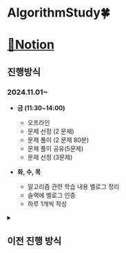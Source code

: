 # AlgorithmStudy🍀
# [📜Notion](https://broadleaf-emu-7be.notion.site/AlgorithmStudy-11034c547b0a80a3af66c23d6b411dab?pvs=4)


## **진행방식**
### **2024.11.01~**
- **금 (11:30~14:00)**
  - 오프라인
  - 문제 선정 (2 문제)
  - 문제 풀이 (2 문제 80분)
  - 문제 풀이 공유(5문제)
  - 문제 선정 (3문제)

- **화, 수, 목**
  - 알고리즘 관련 학습 내용 벨로그 정리
  - 슬랙에 벨로그 인증
  - 하루 1개씩 작성
<details>
<summary><h2>이전 진행 방식</h2></summary>
  <div markdown="1">
    ### **~2024.09.09**
    - 월
        - 오프라인
        - 코드 설명(주석 및 문서화)
        - 코드 리뷰
        - 코드 개선
    - 수
        - 온라인
        - 개념 설명
            - 예시 문제 1개 필수
            - ppt 준비
        - 문제 선정 (2~3 문제)
        - 문제 분석
    ### **2024.09.10~2024.10.03**
    - 월
        - 오프라인
        - 코드 설명(주석 및 문서화)
        - 코드 리뷰
        - 코드 개선
    - 금
        - 온라인
        - 문제 선정 (2~3 문제)
        - 문제 분석
    
    - +@ 월, 화, 수, 목
        - 유튜브 알고리즘 강의 시청 후 벨로그에 개념 정리하기.
        - 슬랙에 벨로그 인증
        - 하루 1개씩 작성
    
    ### **2024.10.04~**
    - 신규멤버 : 수경
    
    - 금 (11:30)
      - 오프라인
      - 지난주 문제 풀이 설명(주석)
      - 문제 선정 (3~5 문제)
      - 문제 분석
      - 수도코드 작성후 토론
    
    - +@ 화, 수, 목
      - 알고리즘 관련 학습 내용 벨로그 정리
      - 슬랙에 벨로그 인증
      - 하루 1개씩 작성
    
    ### **2024.10.25~2024.11.01**
    -  신규 멤버 : 가은
    - **금 (11:30)**
      - 오프라인
      - 지난주 문제 풀이 설명(주석)
      - 문제 선정 (5 문제)
      - 문제 분석
      - 수도코드 작성후 토론
    
    - **화, 수, 목**
      - 알고리즘 관련 학습 내용 벨로그 정리
      - 슬랙에 벨로그 인증
      - 하루 1개씩 작성
  </div>
</details>

